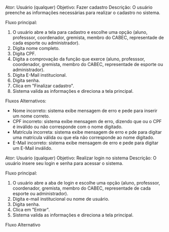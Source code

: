Ator: Usuário (qualquer)
Objetivo: Fazer cadastro
Descrição: O usuário preenche as informações necessárias para realizar o cadastro no sistema.

Fluxo principal: 
1. O usuário abre a tela para cadastro e escolhe uma opção (aluno, professsor, coordenador, gremista, membro do CABEC, representade de cada esporte ou administrador).
2. Digita nome completo.
3. Digita CPF.
4. Digita a comprovação da função que exerce (aluno, professsor, coordenador, gremista, membro do CABEC, representade de esporte ou administrador).
5. Digita E-Mail institucional.
6. Digita senha.
7. Clica em "Finalizar cadastro".
7. Sistema valida as informações e direciona a tela principal.

Fluxos Alternativos:
- Nome incorreto: sistema exibe mensagem de erro e pede para inserir um nome correto.
- CPF incorreto: sistema exibe mensagem de erro, dizendo que ou o CPF é inválido ou não corresponde com o nome digitado.
- Matrícula incorreta: sistema exibe mensagem de erro e pde para digitar uma matrícula válida ou que ela não corresponde ao nome digitado.
- E-Mail incorreto: sistema exibe mensagem de erro e pede para digitar um E-Mail inválido.


Ator: Usuário (qualquer)
Objetivo: Realizar login no sistema
Descrição: O usuário insere seu login e senha para acessar o sistema.

Fluxo principal:
1. O usuário abre a aba de login e escolhe uma opção (aluno, professsor, coordenador, gremista, membro do CABEC, representade de cada esporte ou administrador).
2. Digita e-mail institucional ou nome de usuário.
3. Digita senha.
4. Clica em "Entrar".
5. Sistema valida as informações e direciona a tela principal.

Fluxo Alternativo